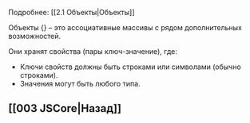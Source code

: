 Подробнее: [[2.1 Объекты|Объекты]] 

Объекты {} – это ассоциативные массивы с рядом дополнительных возможностей.

Они хранят свойства (пары ключ-значение), где:
-   Ключи свойств должны быть строками или символами (обычно строками).
-   Значения могут быть любого типа.

## [[003 JSCore|Назад]]
